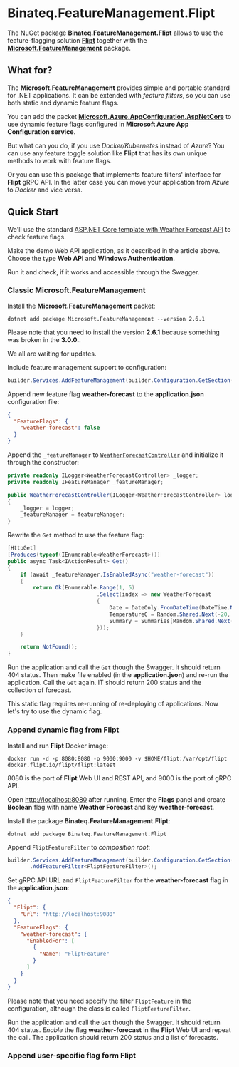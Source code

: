 # Binateq.FeatureManagement.Flipt

The NuGet package **Binateq.FeatureManagement.Flipt** allows to use the feature-flagging solution
[**Flipt**](https://www.flipt.io/) together with the
[**Microsoft.FeatureManagement**](https://www.nuget.org/packages/Microsoft.FeatureManagement/) package.

## What for?

The **Microsoft.FeatureManagement** provides simple and portable standard for .NET applications. It can be
extended with *feature filters*, so you can use both static and dynamic feature flags.

You can add the packet
[**Microsoft.Azure.AppConfiguration.AspNetCore**](https://www.nuget.org/packages/Microsoft.Azure.AppConfiguration.AspNetCore)
to use dynamic feature flags configured in __Microsoft Azure App Configuration service__.

But what can you do, if you use *Docker/Kubernetes* instead of *Azure*? You can use any feature toggle solution like
**Flipt** that has its own unique methods to work with feature flags.

Or you can use this package that implements feature filters' interface for **Flipt** gRPC API. In the latter case you
can move your application from *Azure* to *Docker* and vice versa.

## Quick Start

We'll use the standard
[ASP.NET Core template with Weather Forecast API](https://learn.microsoft.com/en-us/aspnet/core/tutorials/first-web-api)
to check feature flags.

Make the demo Web API application, as it described in the article above. Choose the type **Web API** and
**Windows Authentication**.

Run it and check, if it works and accessible through the Swagger.

### Classic Microsoft.FeatureManagement

Install the **Microsoft.FeatureManagement** packet:

```shell
dotnet add package Microsoft.FeatureManagement --version 2.6.1
```

Please note that you need to install the version **2.6.1** because something was broken in the **3.0.0.**.

We all are waiting for updates.

Include feature management support to configuration:

```c#
builder.Services.AddFeatureManagement(builder.Configuration.GetSection("FeatureFlags"));
```

Append new feature flag **weather-forecast** to the **application.json** configuration file:

```json
{
  "FeatureFlags": {
    "weather-forecast": false
  }
}
```

Append the `_featureManager` to 
[`WeatherForecastController`](https://github.com/dotnet/AspNetCore.Docs/blob/main/aspnetcore/tutorials/first-web-api/samples/3.0/TodoApi/Controllers/WeatherForecastController.cs)
and initialize it through the constructor:

```c#
private readonly ILogger<WeatherForecastController> _logger;
private readonly IFeatureManager _featureManager;

public WeatherForecastController(ILogger<WeatherForecastController> logger, IFeatureManager featureManager)
{
    _logger = logger;
    _featureManager = featureManager;
}
```

Rewrite the `Get` method to use the feature flag:

```c#
[HttpGet]
[Produces(typeof(IEnumerable<WeatherForecast>))]
public async Task<IActionResult> Get()
{
    if (await _featureManager.IsEnabledAsync("weather-forecast"))
    {
        return Ok(Enumerable.Range(1, 5)
                            .Select(index => new WeatherForecast
                            {
                                Date = DateOnly.FromDateTime(DateTime.Now.AddDays(index)),
                                TemperatureC = Random.Shared.Next(-20, 55),
                                Summary = Summaries[Random.Shared.Next(Summaries.Length)]
                            }));
    }

    return NotFound();
}
```

Run the application and call the `Get` though the Swagger. It should return 404 status.
Then make file enabled (in the **application.json**) and re-run the application.
Call the `Get` again. IT should return 200 status and the collection of forecast.

This static flag requires re-running of re-deploying of applications. Now let's try to use the dynamic flag.

### Append dynamic flag from Flipt

Install and run **Flipt** Docker image:

```shell
docker run -d -p 8080:8080 -p 9000:9000 -v $HOME/flipt:/var/opt/flipt docker.flipt.io/flipt/flipt:latest
```

8080 is the port of **Flipt** Web UI and REST API, and 9000 is the port of gRPC API.

Open [http://localhost:8080](http://localhost:8080) after running. Enter the **Flags** panel and create
**Boolean** flag with name **Weather Forecast** and key **weather-forecast**.

Install the package **Binateq.FeatureManagement.Flipt**:

```shell
dotnet add package Binateq.FeatureManagement.Flipt
```

Append `FliptFeatureFilter` to *composition root*:

```c#
builder.Services.AddFeatureManagement(builder.Configuration.GetSection("FeatureFlags"))
       .AddFeatureFilter<FliptFeatureFilter>();
```

Set gRPC API URL and `FliptFeatureFilter` for the **weather-forecast** flag in the **application.json**:

```json
{
  "Flipt": {
    "Url": "http://localhost:9080"
  },
  "FeatureFlags": {
    "weather-forecast": {
      "EnabledFor": [
        {
          "Name": "FliptFeature"
        }
      ]
    }
  }
}
```

Please note that you need specify the filter `FliptFeature` in the configuration, although the class is called
`FliptFeatureFilter`.

Run the application and call the `Get` though the Swagger. It should return 404 status.
*Enable* the flag **weather-forecast** in the **Flipt** Web UI and repeat the call.
The application should return 200 status and a list of forecasts.

### Append user-specific flag form Flipt

<!--- Not written -->
